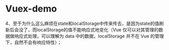 # Vuex-demo
4、至于为什么这么麻烦在state和localStorage中传来传去，是因为state的值刷新后会没了，而localStorage的值不能响应式地变化（Vue 仅可以对其管理的数据做响应式处理，可以理解为 data 中的数据，localStorage 并不在 Vue 的管理下，自然不会有响应特性）；